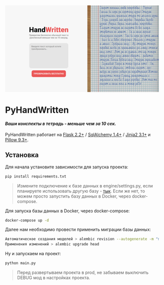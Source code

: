 ![PyHandWritten preview](https://raw.githubusercontent.com/wezzyofficial/PyHandWritten/master/assets/screen1.jpg)

# PyHandWritten

#### _Ваши конспекты в тетрадь - меньше чем за 10 сек._
PyHandWritten работает на [Flask 2.2+](https://flask.palletsprojects.com/en/2.2.x/) / [SqlAlchemy 1.4+](https://www.sqlalchemy.org/) / [Jinja2 3.1+](https://jinja.palletsprojects.com/en/3.1.x/) и [Pillow 9.3+](https://pillow.readthedocs.io/en/stable/).


## Установка
Для начала установите зависимости для запуска проекта:

```sh
pip install requirements.txt
```

> Измените подключение к базе данных в engine/settings.py, если планируете использовать другую базу - [тык](https://docs.sqlalchemy.org/en/14/core/engines.html).
> Если же нет, то можем просто запустить базу данных в Docker, через docker-compose.

Для запуска базы данных в Docker, через docker-compose:
```sh
docker-compose up -d
```

Далее нам необходимо провести применить миграции базы данных:

```sh
Автоматическое создания моделей > alembic revision --autogenerate -m "migrate all models"
Применения изменений > alembic upgrade head
```

Ну и запускаем на проект:
```sh
python main.py
```

> Перед развертываем проекта в prod, не забываем выключить DEBUG мод в настройках проекта.